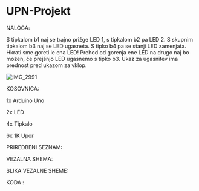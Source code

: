# UPN-Projekt

NALOGA: 

S tipkalom b1 naj se trajno prižge LED 1, s tipkalom b2 pa LED 2. S skupnim tipkalom b3 naj se LED ugasneta. S tipko b4 pa se stanji LED zamenjata. Hkrati sme goreti le ena LED! Prehod od gorenja ene LED na drugo naj bo možen, če prejšnjo LED ugasnemo s tipko b3. Ukaz za ugasnitev ima prednost pred ukazom za vklop.

![IMG_2991](https://user-images.githubusercontent.com/80972996/166657245-f743011c-8307-4142-9295-a192f9777087.jpeg)


KOSOVNICA:

1x Arduino Uno

2x LED 

4x Tipkalo

6x 1K Upor




PRIREDBENI SEZNAM:




VEZALNA SHEMA:




SLIKA VEZALNE SHEME:




KODA :



